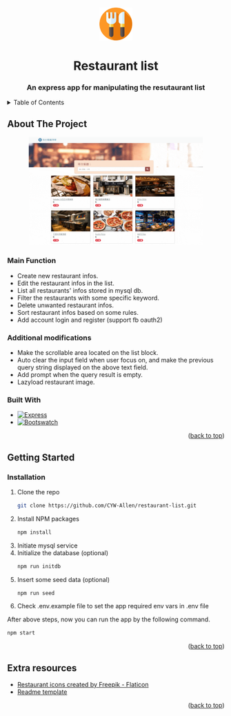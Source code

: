 <a name="readme-top"></a>

<!-- PROJECT LOGO -->
<div align="center">
  <a href="https://github.com/CYW-Allen/restaurant-list">
    <img src="public/img/restaurant_list-logo.png" alt="Logo" style="width: 15%">
  </a>

  <h1 align="center">Restaurant list</h1>
  <h3 align="center">An express app for manipulating the resutaurant list</h3>
</div>



<!-- TABLE OF CONTENTS -->
<details>
  <summary>Table of Contents</summary>
  <ol>
    <li>
      <a href="#about-the-project">About The Project</a>
      <ul>
        <li><a href="#main-function">Main Function</a></li>
        <li><a href="#additional-modifications">Additional Modifications</a></li>
        <li><a href="#built-with">Built With</a></li>
      </ul>
    </li>
    <li>
      <a href="#getting-started">Getting Started</a>
    </li>
    <li><a href="#extra-resources">Extra resources</a></li>
  </ol>
</details>



<!-- ABOUT THE PROJECT -->
## About The Project

<div align="center">
  <img src="public/img/restaurant_list-demo.gif" alt="project demo" style="width: 80%">
</div>

### Main Function
* Create new restaurant infos.
* Edit the restaurant infos in the list.
* List all restaurants' infos stored in mysql db.
* Filter the restaurants with some specific keyword.
* Delete unwanted restaurant infos.
* Sort restaurant infos based on some rules.
* Add account login and register (support fb oauth2)

### Additional modifications
* Make the scrollable area located on the list block.
* Auto clear the input field when user focus on, and make the previous query string displayed on the above text field.
* Add prompt when the query result is empty.
* Lazyload restaurant image.

### Built With

* [![Express][Express.js]][Express-url]
* [![Bootswatch][Bootswatch.com]][Bootswatch-url]

<p align="right">(<a href="#readme-top">back to top</a>)</p>



<!-- GETTING STARTED -->
## Getting Started

### Installation

1. Clone the repo
   ```sh
   git clone https://github.com/CYW-Allen/restaurant-list.git
   ```
2. Install NPM packages
   ```sh
   npm install
   ```
3. Initiate mysql service 
4. Initialize the database (optional) 
   ```sh
   npm run initdb
   ```
5. Insert some seed data (optional)
   ```sh
   npm run seed
   ```
6. Check .env.example file to set the app required env vars in .env file

After above steps, now you can run the app by the following command.
  ```sh
  npm start
  ```

<p align="right">(<a href="#readme-top">back to top</a>)</p>


<!-- Resources -->
## Extra resources

* <a href="https://www.flaticon.com/free-icons/restaurant" title="restaurant icons">Restaurant icons created by Freepik - Flaticon</a>
* <a href="https://github.com/othneildrew/Best-README-Template/blob/master/BLANK_README.md" title="readme template">Readme template</a>

<p align="right">(<a href="#readme-top">back to top</a>)</p>



<!-- MARKDOWN LINKS & IMAGES -->
<!-- https://www.markdownguide.org/basic-syntax/#reference-style-links -->
[Express.js]: https://img.shields.io/badge/Express.js-rgb(194%2C%20234%2C%20255)?style=for-the-badge&logo=nodedotjs&logoColor=green
[Express-url]: https://expressjs.com/
[Bootswatch.com]: https://img.shields.io/badge/Bootswatch-563D7C?style=for-the-badge&logo=bootstrap&logoColor=white
[Bootswatch-url]: https://bootswatch.com/spacelab/
